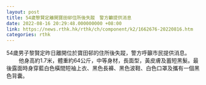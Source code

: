 ```yaml
---
layout: post
title: 54歲黎賢定離開寶田邨住所後失蹤　警方籲提供消息
date: 2022-08-16 20:29:48.000000000 +08:00
link: https://news.rthk.hk/rthk/ch/component/k2/1662676-20220816.htm
categories: rthk
---
```


54歲男子黎賢定昨日離開位於寶田邨的住所後失蹤，警方呼籲市民提供消息。
　　 
他身高約1.7米，體重約64公斤，中等身材，長面型，黃皮膚及蓄短黑髮。最後露面時身穿藍白色橫間短袖上衣、黑色長褲、黑色波鞋、白色口罩及攜有一個黑色背囊。
